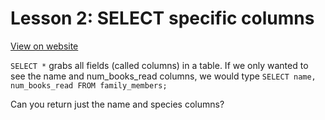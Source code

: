 # Lesson 2: SELECT specific columns

[View on website](https://www.sql-easy.com/select_columns)

`SELECT *` grabs all fields (called columns) in a table. If we only wanted to see the name and num_books_read columns, we would type
`SELECT name, num_books_read FROM family_members;`

Can you return just the name and species columns?